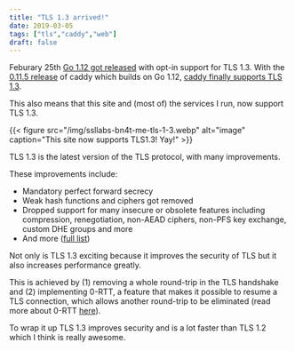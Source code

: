 ```yaml
---
title: "TLS 1.3 arrived!"
date: 2019-03-05
tags: ["tls","caddy","web"]
draft: false
---
```

Feburary 25th [Go 1.12 got released](https://blog.golang.org/go1.12) with opt-in support for TLS 1.3. With the [0.11.5 release](https://github.com/mholt/caddy/releases/tag/v0.11.5) of caddy which builds on Go 1.12, [caddy finally supports TLS 1.3](https://github.com/mholt/caddy/commit/72d0debde6bf01b5fdce0a4f3dc2b35cba28241a).

This also means that this site and (most of) the services I run, now support TLS 1.3.

{{< figure src="/img/ssllabs-bn4t-me-tls-1-3.webp" alt="image" caption="This site now supports TLS1.3! Yay!" >}}


TLS 1.3 is the latest version of the TLS protocol, with many improvements.

These improvements include:

- Mandatory perfect forward secrecy
- Weak hash functions and ciphers got removed
- Dropped support for many insecure or obsolete features including compression, renegotiation, non-AEAD ciphers, non-PFS key exchange, custom DHE groups and more
- And more ([full list](https://www.cloudflare.com/learning-resources/tls-1-3/))

Not only is TLS 1.3 exciting because it improves the security of TLS but it also increases performance greatly.

This is achieved by (1) removing a whole round-trip in the TLS handshake and (2) implementing 0-RTT, a feature that makes it possible to resume a TLS connection, which allows another round-trip to be eliminated (read more about 0-RTT [here](https://blog.cloudflare.com/introducing-0-rtt/)).


To wrap it up TLS 1.3 improves security and is a lot faster than TLS 1.2 which I think is really awesome.




